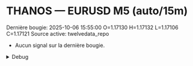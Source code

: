 # THANOS — EURUSD M5 (auto/15m)
Dernière bougie: 2025-10-06 15:55:00  O=1.17130  H=1.17132  L=1.17106  C=1.17121
Source active: twelvedata_repo

- Aucun signal sur la dernière bougie.

<details><summary>Debug</summary>

- TD_API_KEY manquant.

</details>